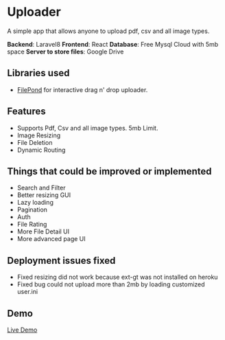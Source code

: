 # Uploader

A simple app that allows anyone to upload pdf, csv and all image types. 

**Backend**: Laravel8
**Frontend**: React
**Database**: Free Mysql Cloud with 5mb space
**Server to store files**: Google Drive

## Libraries used

- [FilePond](https://pqina.nl/filepond/) for interactive drag n' drop uploader.

## Features

- Supports Pdf, Csv and all image types. 5mb Limit.
- Image Resizing
- File Deletion
- Dynamic Routing

## Things that could be improved or implemented

- Search and Filter
- Better resizing GUI
- Lazy loading
- Pagination
- Auth
- File Rating
- More File Detail UI
- More advanced page UI

## Deployment issues fixed

- Fixed resizing did not work because ext-gt was not installed on heroku
- Fixed bug could not upload more than 2mb by loading customized user.ini

## Demo

[Live Demo](https://uploader-13.herokuapp.com)